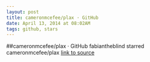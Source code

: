 ```yaml
---
layout: post
title: cameronmcefee/plax · GitHub
date: April 13, 2014 at 08:02AM
tags: github, stars
---
```

##cameronmcefee/plax · GitHub
fabiantheblind starred cameronmcefee/plax
[link to source](http://ift.tt/10LnprK) 
